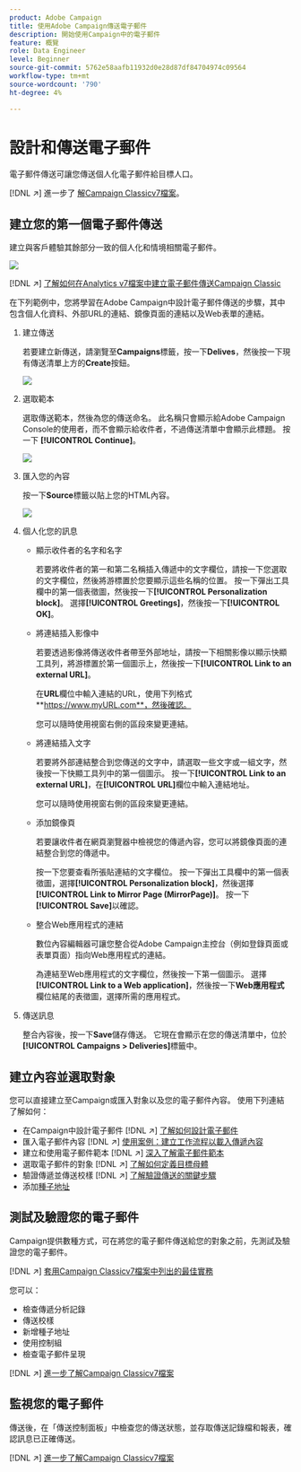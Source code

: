 ```yaml
---
product: Adobe Campaign
title: 使用Adobe Campaign傳送電子郵件
description: 開始使用Campaign中的電子郵件
feature: 概覽
role: Data Engineer
level: Beginner
source-git-commit: 5762e58aafb11932d0e28d87df84704974c09564
workflow-type: tm+mt
source-wordcount: '790'
ht-degree: 4%

---
```


# 設計和傳送電子郵件

電子郵件傳送可讓您傳送個人化電子郵件給目標人口。

[!DNL :arrow_upper_right:] 進一步了 [解Campaign Classicv7檔案](https://experienceleague.adobe.com/docs/campaign-classic/using/sending-messages/sending-emails/about-email-channel.html)。

## 建立您的第一個電子郵件傳送

建立與客戶體驗其餘部分一致的個人化和情境相關電子郵件。

![](assets/new-email-content.png)

[!DNL :arrow_upper_right:] [了解如何在Analytics v7檔案中建立電子郵件傳送Campaign Classic](https://experienceleague.adobe.com/docs/campaign-classic/using/designing-content/editing-html-content/use-case--creating-an-email-delivery.html)


在下列範例中，您將學習在Adobe Campaign中設計電子郵件傳送的步驟，其中包含個人化資料、外部URL的連結、鏡像頁面的連結以及Web表單的連結。

1. 建立傳送

   若要建立新傳送，請瀏覽至&#x200B;**Campaigns**&#x200B;標籤，按一下&#x200B;**Delives**，然後按一下現有傳送清單上方的&#x200B;**Create**&#x200B;按鈕。

   ![](assets/delivery_step_1.png)

1. 選取範本

   選取傳送範本，然後為您的傳送命名。 此名稱只會顯示給Adobe Campaign Console的使用者，而不會顯示給收件者，不過傳送清單中會顯示此標題。 按一下 **[!UICONTROL Continue]**。

   ![](assets/dce_delivery_model.png)

1. 匯入您的內容

   按一下&#x200B;**Source**&#x200B;標籤以貼上您的HTML內容。

   ![](assets/paste-content.png)


1. 個人化您的訊息


   * 顯示收件者的名字和名字

      若要將收件者的第一和第二名稱插入傳遞中的文字欄位，請按一下您選取的文字欄位，然後將游標置於您要顯示這些名稱的位置。 按一下彈出工具欄中的第一個表徵圖，然後按一下&#x200B;**[!UICONTROL Personalization block]**。 選擇&#x200B;**[!UICONTROL Greetings]**，然後按一下&#x200B;**[!UICONTROL OK]**。

   * 將連結插入影像中

      若要透過影像將傳送收件者帶至外部地址，請按一下相關影像以顯示快顯工具列，將游標置於第一個圖示上，然後按一下&#x200B;**[!UICONTROL Link to an external URL]**。

      在&#x200B;**URL**&#x200B;欄位中輸入連結的URL，使用下列格式&#x200B;**https://www.myURL.com**，然後確認。

      您可以隨時使用視窗右側的區段來變更連結。

   * 將連結插入文字

      若要將外部連結整合到您傳送的文字中，請選取一些文字或一組文字，然後按一下快顯工具列中的第一個圖示。 按一下&#x200B;**[!UICONTROL Link to an external URL]**，在&#x200B;**[!UICONTROL URL]**&#x200B;欄位中輸入連結地址。

      您可以隨時使用視窗右側的區段來變更連結。

   * 添加鏡像頁

      若要讓收件者在網頁瀏覽器中檢視您的傳遞內容，您可以將鏡像頁面的連結整合到您的傳遞中。

      按一下您要查看所張貼連結的文字欄位。 按一下彈出工具欄中的第一個表徵圖，選擇&#x200B;**[!UICONTROL Personalization block]**，然後選擇&#x200B;**[!UICONTROL Link to Mirror Page (MirrorPage)]**。 按一下&#x200B;**[!UICONTROL Save]**&#x200B;以確認。

   * 整合Web應用程式的連結

      數位內容編輯器可讓您整合從Adobe Campaign主控台（例如登錄頁面或表單頁面）指向Web應用程式的連結。

      為連結至Web應用程式的文字欄位，然後按一下第一個圖示。 選擇&#x200B;**[!UICONTROL Link to a Web application]**，然後按一下&#x200B;**Web應用程式**&#x200B;欄位結尾的表徵圖，選擇所需的應用程式。

1. 傳送訊息

   整合內容後，按一下&#x200B;**Save**&#x200B;儲存傳送。 它現在會顯示在您的傳送清單中，位於&#x200B;**[!UICONTROL Campaigns > Deliveries]**&#x200B;標籤中。


## 建立內容並選取對象

您可以直接建立至Campaign或匯入對象以及您的電子郵件內容。 使用下列連結了解如何：

* 在Campaign中設計電子郵件
   [!DNL :arrow_upper_right:] [了解如何設計電子郵件](https://experienceleague.adobe.com/docs/campaign-classic/using/sending-messages/sending-emails/defining-the-email-content.html)
* 匯入電子郵件內容
   [!DNL :arrow_upper_right:] [使用案例：建立工作流程以載入傳遞內容](https://experienceleague.adobe.com/docs/campaign-classic/using/automating-with-workflows/use-cases/deliveries/loading-delivery-content.html)
* 建立和使用電子郵件範本
   [!DNL :arrow_upper_right:] [深入了解電子郵件範本](https://experienceleague.adobe.com/docs/campaign-classic/using/sending-messages/using-delivery-templates/about-templates.html)
* 選取電子郵件的對象
   [!DNL :arrow_upper_right:] [了解如何定義目標母體](https://experienceleague.adobe.com/docs/campaign-classic/using/sending-messages/key-steps-when-creating-a-delivery/steps-defining-the-target-population.html)
* 驗證傳遞並傳送校樣
   [!DNL :arrow_upper_right:] [了解驗證傳送的關鍵步驟](https://experienceleague.adobe.com/docs/campaign-classic/using/sending-messages/key-steps-when-creating-a-delivery/steps-validating-the-delivery.html)
* 添加[種子地址](https://experienceleague.adobe.com/docs/campaign-classic/using/sending-messages/using-seed-addresses/about-seed-addresses.html)

## 測試及驗證您的電子郵件

Campaign提供數種方式，可在將您的電子郵件傳送給您的對象之前，先測試及驗證您的電子郵件。

[!DNL :arrow_upper_right:] [套用Campaign Classicv7檔案中列出的最佳實務](https://experienceleague.adobe.com/docs/campaign-classic/using/sending-messages/key-steps-when-creating-a-delivery/delivery-bestpractices/check-before-sending.html)

您可以：

* 檢查傳遞分析記錄
* 傳送校樣
* 新增種子地址
* 使用控制組
* 檢查電子郵件呈現

[!DNL :arrow_upper_right:] [進一步了解Campaign Classicv7檔案](https://experienceleague.adobe.com/docs/campaign-classic/using/sending-messages/key-steps-when-creating-a-delivery/steps-validating-the-delivery.html)

## 監視您的電子郵件

傳送後，在「傳送控制面板」中檢查您的傳送狀態，並存取傳送記錄檔和報表，確認訊息已正確傳送。

[!DNL :arrow_upper_right:] [進一步了解Campaign Classicv7檔案](https://experienceleague.adobe.com/docs/campaign-classic/using/sending-messages/key-steps-when-creating-a-delivery/delivery-bestpractices/track-and-monitor.html)

